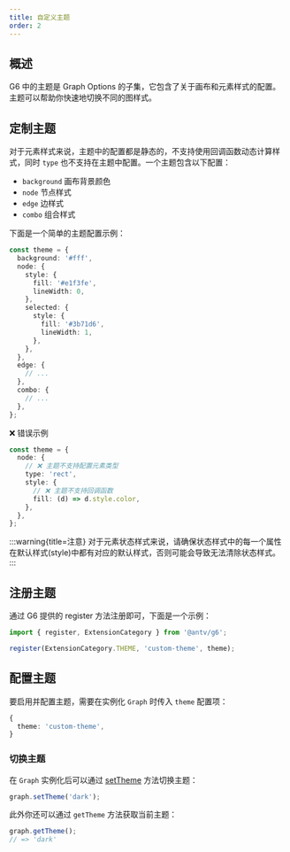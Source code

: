 ```yaml
---
title: 自定义主题
order: 2
---
```


## 概述

G6 中的主题是 Graph Options 的子集，它包含了关于画布和元素样式的配置。主题可以帮助你快速地切换不同的图样式。

## 定制主题

对于元素样式来说，主题中的配置都是静态的，不支持使用回调函数动态计算样式，同时 `type` 也不支持在主题中配置。一个主题包含以下配置：

- `background` 画布背景颜色
- `node` 节点样式
- `edge` 边样式
- `combo` 组合样式

下面是一个简单的主题配置示例：

```typescript
const theme = {
  background: '#fff',
  node: {
    style: {
      fill: '#e1f3fe',
      lineWidth: 0,
    },
    selected: {
      style: {
        fill: '#3b71d6',
        lineWidth: 1,
      },
    },
  },
  edge: {
    // ...
  },
  combo: {
    // ...
  },
};
```

❌ 错误示例

```typescript
const theme = {
  node: {
    // ❌ 主题不支持配置元素类型
    type: 'rect',
    style: {
      // ❌ 主题不支持回调函数
      fill: (d) => d.style.color,
    },
  },
};
```

:::warning{title=注意}
对于元素状态样式来说，请确保状态样式中的每一个属性在默认样式(style)中都有对应的默认样式，否则可能会导致无法清除状态样式。
:::

## 注册主题

通过 G6 提供的 register 方法注册即可，下面是一个示例：

```typescript
import { register, ExtensionCategory } from '@antv/g6';

register(ExtensionCategory.THEME, 'custom-theme', theme);
```

## 配置主题

要启用并配置主题，需要在实例化 `Graph` 时传入 `theme` 配置项：

```typescript
{
  theme: 'custom-theme',
}
```

### 切换主题

在 `Graph` 实例化后可以通过 [setTheme](/api/graph/method#setTheme) 方法切换主题：

```typescript
graph.setTheme('dark');
```

此外你还可以通过 `getTheme` 方法获取当前主题：

```typescript
graph.getTheme();
// => 'dark'
```
